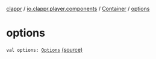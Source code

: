 [clappr](../../index.md) / [io.clappr.player.components](../index.md) / [Container](index.md) / [options](.)

# options

`val options: `[`Options`](../../io.clappr.player.base/-options/index.md) [(source)](https://github.com/clappr/clappr-android/tree/dev/clappr/src/main/kotlin/io/clappr/player/components/Container.kt#L13)
